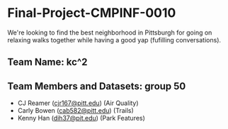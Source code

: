 # Final-Project-CMPINF-0010

We're looking to find the best neighborhood in Pittsburgh for going on relaxing walks together while having a good yap (fufilling conversations).
## Team Name: kc^2
## Team Members and Datasets: group 50
- CJ Reamer (cjr167@pitt.edu) (Air Quality)
- Carly Bowen (cab582@pitt.edu) (Trails)
- Kenny Han (dih37@pit.edu) (Park Features)
